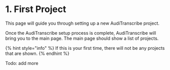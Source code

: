 # 1. First Project

This page will guide you through setting up a new AudiTranscribe project.

Once the AudiTranscribe setup process is complete, AudiTranscribe will bring you to the main page. The main page should
show a list of projects.

{% hint style="info" %}
If this is your first time, there will not be any projects that are shown.
{% endhint %}

Todo: add more
